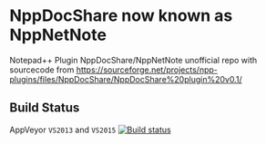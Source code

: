 # NppDocShare now known as NppNetNote
Notepad++ Plugin NppDocShare/NppNetNote
unofficial repo with sourcecode from https://sourceforge.net/projects/npp-plugins/files/NppDocShare/NppDocShare%20plugin%20v0.1/


Build Status
------------

AppVeyor `VS2013` and `VS2015`  [![Build status](https://ci.appveyor.com/api/projects/status/x8j5dnfur93n6six?svg=true)](https://ci.appveyor.com/project/chcg/npp-hexedit)


